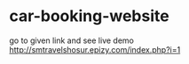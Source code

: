 # car-booking-website

go to given link and see live demo
http://smtravelshosur.epizy.com/index.php?i=1
